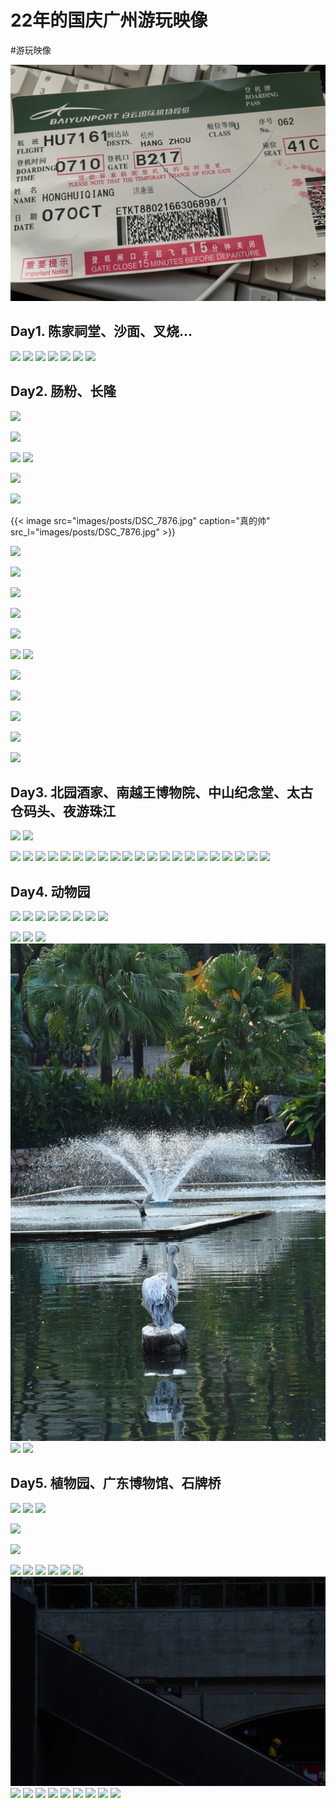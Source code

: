 # 22年的国庆广州游玩映像

<!--more-->
#游玩映像 

![](images/posts/IMG_0193.jpg)

## Day1. 陈家祠堂、沙面、叉烧...
![](images/posts/DSC_7404.jpg)
![](images/posts/DSC_7426.jpg)
![](images/posts/DSC_7474.jpg)
![](images/posts/DSC_7489.jpg)
![](images/posts/DSC_7503.jpg)
![](images/posts/DSC_7514.jpg)
![](images/posts/DSC_7525.jpg)

## Day2. 肠粉、长隆

![](images/posts/DSC_7609.jpg)

![](images/posts/DSC_7722.jpg)

![](images/posts/DSC_7759.jpg)
![](images/posts/DSC_7844.jpg)

![](images/posts/DSC_7863.jpg)

![](images/posts/DSC_7865.jpg)

{{< image src="images/posts/DSC_7876.jpg" caption="真的帅" src_l="images/posts/DSC_7876.jpg" >}}

![](images/posts/DSC_7878.jpg)

![](images/posts/DSC_7907.jpg)

![](images/posts/DSC_7913.jpg)

![](images/posts/DSC_7916.jpg)

![](images/posts/DSC_7918.jpg)

![](images/posts/DSC_7927.jpg)
![](images/posts/DSC_7930.jpg)

![](images/posts/DSC_8213.jpg)

![](images/posts/DSC_8215.jpg)

![](images/posts/DSC_8271.jpg)

![](images/posts/DSC_8333.jpg)

![](images/posts/DSC_8458.jpg)

## Day3. 北园酒家、南越王博物院、中山纪念堂、太古仓码头、夜游珠江
![](images/posts/DSC_8520.jpg)
![](images/posts/DSC_8538.jpg)

![](images/posts/DSC_8558.jpg)
![](images/posts/DSC_8570.jpg)
![](images/posts/DSC_8574.jpg)
![](images/posts/DSC_8589.jpg)
![](images/posts/DSC_8610.jpg)
![](images/posts/DSC_8635.jpg)
![](images/posts/DSC_8645.jpg)
![](images/posts/DSC_8675.jpg)
![](images/posts/DSC_8709.jpg)
![](images/posts/DSC_8761.jpg)
![](images/posts/DSC_8821.jpg)
![](images/posts/DSC_8854.jpg)
![](images/posts/DSC_8960.jpg)
![](images/posts/DSC_8970.jpg)
![](images/posts/DSC_8977.jpg)
![](images/posts/DSC_8995.jpg)
![](images/posts/DSC_9003.jpg)
![](images/posts/DSC_9004.jpg)
![](images/posts/DSC_9159.jpg)
![](images/posts/DSC_9282.jpg)
![](images/posts/DSC_9309.jpg)
## Day4. 动物园
![](images/posts/DSC_9458.jpg)
![](images/posts/DSC_9479.jpg)
![](images/posts/DSC_9484.jpg)
![](images/posts/DSC_9513.jpg)
![](images/posts/DSC_9545.jpg)
![](images/posts/DSC_9573.jpg)
![](images/posts/DSC_9579.jpg)
![](images/posts/DSC_9583.jpg)

![](images/posts/DSC_9588.jpg)
![](images/posts/DSC_9634.jpg)
![](images/posts/DSC_9713.jpg)
![](images/posts/DSC_9794.jpg)
![](images/posts/DSC_9843.jpg)
![](images/posts/DSC_9854.jpg)
## Day5. 植物园、广东博物馆、石牌桥
![](images/posts/DSC_0007.jpg)
![](images/posts/DSC_0008.jpg)
![](images/posts/DSC_0043.jpg)

![](images/posts/DSC_0359.jpg)

![](images/posts/DSC_0386.jpg)

![](images/posts/DSC_0408.jpg)
![](images/posts/DSC_0431.jpg)
![](images/posts/DSC_0435.jpg)
![](images/posts/DSC_0440.jpg)
![](images/posts/DSC_0544.jpg)
![](images/posts/DSC_0569.jpg)
![](images/posts/DSC_0580.jpg)
![](images/posts/DSC_0609.jpg)
![](images/posts/DSC_0629.jpg)
![](images/posts/DSC_0642.jpg)
![](images/posts/DSC_0655.jpg)
![](images/posts/DSC_0657.jpg)
![](images/posts/DSC_0658.jpg)
![](images/posts/DSC_0689.jpg)
![](images/posts/DSC_9942.jpg)
![](images/posts/DSC_9957.jpg)
